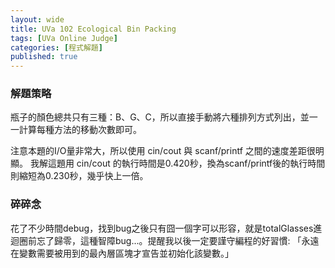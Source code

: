 ```yaml
---
layout: wide
title: UVa 102 Ecological Bin Packing
tags: [UVa Online Judge]
categories: [程式解題]
published: true
---
```


### 解題策略

瓶子的顏色總共只有三種：B、G、C，所以直接手動將六種排列方式列出，並一一計算每種方法的移動次數即可。

注意本題的I/O量非常大，所以使用 cin/cout 與 scanf/printf 之間的速度差距很明顯。
我解這題用 cin/cout 的執行時間是0.420秒，換為scanf/printf後的執行時間則縮短為0.230秒，幾乎快上一倍。

### 碎碎念

花了不少時間debug，找到bug之後只有囧一個字可以形容，就是totalGlasses進迴圈前忘了歸零，這種智障bug...。提醒我以後一定要謹守編程的好習慣: 「永遠在變數需要被用到的最內層區塊才宣告並初始化該變數。」

<a class="embed" href="https://api.bitbucket.org/1.0/repositories/chchwy/chchwyacm/src/tip/102.cpp">
</a>
